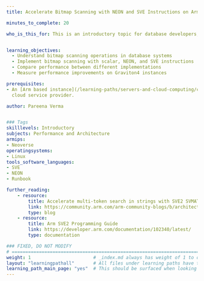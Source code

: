 ```yaml
---
title: Accelerate Bitmap Scanning with NEON and SVE Instructions on Arm servers

minutes_to_complete: 20

who_is_this_for: This is an introductory topic for database developers, performance engineers, and anyone interested in optimizing data processing workloads on Arm-based cloud instances.


learning_objectives:
  - Understand bitmap scanning operations in database systems
  - Implement bitmap scanning with scalar, NEON, and SVE instructions
  - Compare performance between different implementations
  - Measure performance improvements on Graviton4 instances

prerequisites:
- An [Arm based instance](/learning-paths/servers-and-cloud-computing/csp/) from an appropriate
  cloud service provider.

author: Pareena Verma


### Tags
skilllevels: Introductory
subjects: Performance and Architecture
armips:
- Neoverse
operatingsystems:
- Linux
tools_software_languages:
- SVE
- NEON
- Runbook

further_reading:
    - resource:
        title: Accelerate multi-token search in strings with SVE2 SVMATCH instruction
        link: https://community.arm.com/arm-community-blogs/b/architectures-and-processors-blog/posts/multi-token-search-strings-svmatch-instruction
        type: blog
    - resource:
        title: Arm SVE2 Programming Guide
        link: https://developer.arm.com/documentation/102340/latest/
        type: documentation

### FIXED, DO NOT MODIFY
# ================================================================================
weight: 1                       # _index.md always has weight of 1 to order correctly
layout: "learningpathall"       # All files under learning paths have this same wrapper
learning_path_main_page: "yes"  # This should be surfaced when looking for related content. Only set for _index.md of learning path content.
---
```

